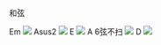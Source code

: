 和弦

Em
![](http://zpengg.oss-cn-shenzhen.aliyuncs.com/img/160731256082549b.png)
Asus2
![](http://zpengg.oss-cn-shenzhen.aliyuncs.com/img/1607312913040576.png)
E
![](http://zpengg.oss-cn-shenzhen.aliyuncs.com/img/1607514928dcceeb.png)
A 
6弦不扫
![](http://zpengg.oss-cn-shenzhen.aliyuncs.com/img/16075150779e920c.png)
D
![](http://zpengg.oss-cn-shenzhen.aliyuncs.com/img/16075148721b7acf.png)